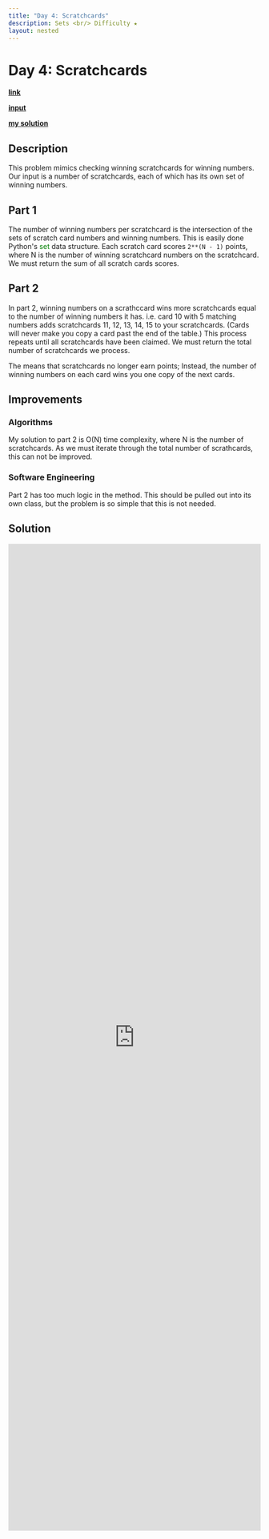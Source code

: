 ```yaml
---
title: "Day 4: Scratchcards"
description: Sets <br/> Difficulty ★
layout: nested
---
```


<style>
g { color: Green }
</style>

# Day 4: Scratchcards

[**link**](https://adventofcode.com/2023/day/4)

[**input**](https://github.com/olisheldon/AdventOfCode23/blob/main/data/day4.txt)

[**my solution**](https://github.com/olisheldon/AdventOfCode23/blob/main/day4.py)

## Description

This problem mimics checking winning scratchcards for winning numbers. Our input is a number of scratchcards, each of which has its own set of winning numbers.

## Part 1

The number of winning numbers per scratchcard is the intersection of the sets of scratch card numbers and winning numbers. This is easily done Python's <g>set</g> data structure. Each scratch card scores `2**(N - 1)` points, where N is the number of winning scratchcard numbers on the scratchcard. We must return the sum of all scratch cards scores.

## Part 2

In part 2, winning numbers on a scrathccard wins more scratchcards equal to the number of winning numbers it has. i.e. card 10 with 5 matching numbers adds scratchcards 11, 12, 13, 14, 15 to your scratchcards. (Cards will never make you copy a card past the end of the table.) This process repeats until all scratchcards have been claimed. We must return the total number of scratchcards we process.

The means that scratchcards no longer earn points; Instead, the number of winning numbers on each card wins you one copy of the next cards. 

## Improvements

### Algorithms

My solution to part 2 is O(N) time complexity, where N is the number of scratchcards. As we must iterate through the total number of scrathcards, this can not be improved.

### Software Engineering

Part 2 has too much logic in the method. This should be pulled out into its own class, but the problem is so simple that this is not needed.


## Solution

<div class="aside">
<iframe frameborder="0" scrolling="yes" style="width:100%; height:1972px;" allow="clipboard-write" src="https://emgithub.com/iframe.html?target=https%3A%2F%2Fgithub.com%2Folisheldon%2FAdventOfCode23%2Fblob%2Fmain%2Fday4.py&style=github-dark&type=code&showBorder=on&showLineNumbers=on&showCopy=on&fetchFromJsDelivr=on"></iframe>
